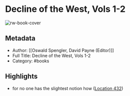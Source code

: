 # Decline of the West, Vols 1-2

![rw-book-cover](https://images-na.ssl-images-amazon.com/images/I/61-8XUxOJQL._SL200_.jpg)

## Metadata
- Author: [[Oswald Spengler, David Payne (Editor)]]
- Full Title: Decline of the West, Vols 1-2
- Category: #books

## Highlights
- for no one has the slightest notion how ([Location 432](https://readwise.io/to_kindle?action=open&asin=B00O0YNYNW&location=432))
